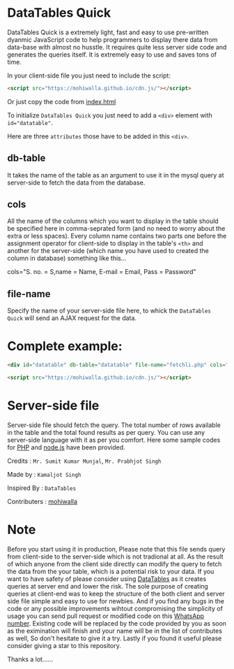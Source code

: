 # DataTables Quick

DataTables Quick is a extremely light, fast and easy to use pre-written dyanmic JavaScript code to help programmers to display there data from data-base with almost no husstle. It requires quite less server side code and generates the queries itself. It is extremely easy to use and saves tons of time.

In your client-side file you just need to include the script:

```HTML
<script src="https://mohiwalla.github.io/cdn.js/"></script>
```

Or just copy the code from [index.html](https://github.com/mohiwalla/cdn.js/blob/mohiwalla/index.html)


To initialize `DataTables Quick` you just need to add a `<div>` element with `id="datatable"`.

Here are three `attributes` those have to be added in this `<div>`.

## db-table

It takes the name of the table as an argument to use it in the mysql query at server-side to fetch the data from the database.

## cols

All the name of the columns which you want to display in the table should be specified here in comma-seprated form (and no need to worry about the extra or less spaces). Every column name contains two parts one before the assignment operator for client-side to display in the table's `<th>` and another for the server-side (which name you have used to created the column in database) something like this...

cols="S. no. = S,name = Name, E-mail = Email, Pass = Password"

## file-name

Specify the name of your server-side file here, to whick the `DataTables Quick` will send an AJAX request for the data.


# Complete example:
```HTML
<div id="datatable" db-table="datatable" file-name="fetchli.php" cols="Address = Address, Email = Email"></div>

<script src="https://mohiwalla.github.io/cdn.js/"></script>
```



# Server-side file

Server-side file should fetch the query. The total number of rows available in the table and the total found results as per query. You can use any server-side language with it as per you comfort. Here some sample codes for [PHP](https://github.com/mohiwalla/cdn.js/blob/mohiwalla/php.php) and [node.js](https://github.com/mohiwalla/cdn.js/blob/mohiwalla/node.js) have been provided.


Credits : `Mr. Sumit Kumar Munjal`, `Mr. Prabhjot Singh`

Made by : `Kamaljot Singh`

Inspired By : `DataTables`

Contributers : [mohiwalla](https://github.com/mohiwalla/)


#  Note
Before you start using it in production, Please note that this file sends query from client-side to the server-side which is not tradional at all. As the result of which anyone from the client side directly can modify the query to fetch the data from the your table, which is a potential risk to your data. If you want to have safety of please consider using [DataTables](https://datatables.net/) as it creates queries at server end and lower the risk. The sole purpose of creating queries at client-end was to keep the structure of the both client and server side file simple and easy to use for newbies. And if you find any bugs in the code or any possible improvements wihtout compromising the simplicity of usage you can send pull request or modified code on this [WhatsApp number](tel:+918847314532). Existing code will be replaced by the code provided by you as soon as the eximination will finish and your name will be in the list of contributes as well, So don't hesitate to give it a try. Lastly if you found it useful please consider giving a star to this repository.

Thanks a lot......
